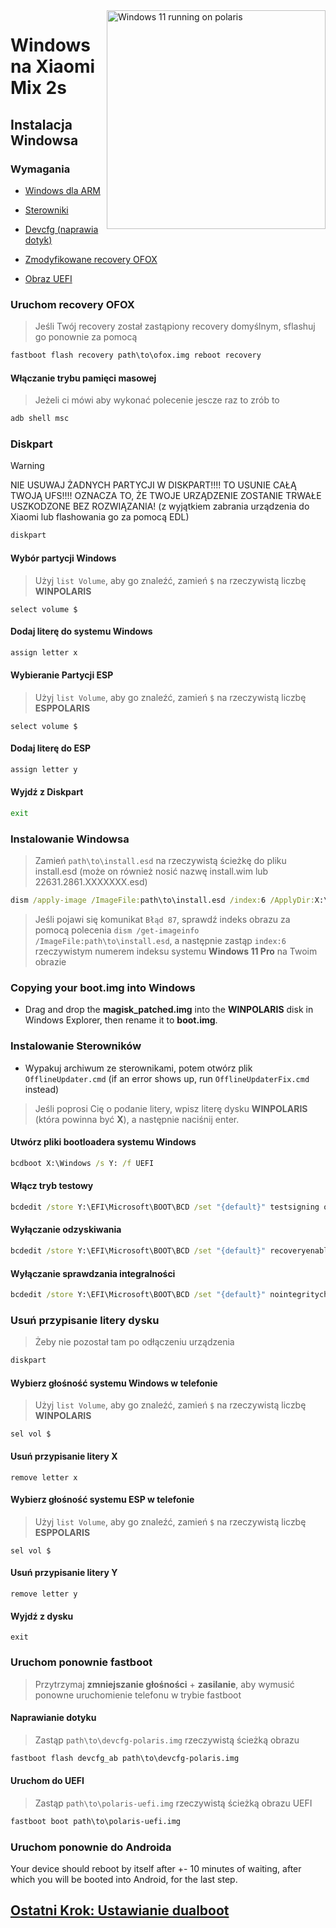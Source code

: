 <img align="right" src="https://github.com/n00b69/woa-polaris/blob/main/polaris.png" width="350" alt="Windows 11 running on polaris">

# Windows na Xiaomi Mix 2s

## Instalacja Windowsa

### Wymagania
- [Windows dla ARM](https://worproject.com/esd)
  
- [Sterowniki](https://github.com/n00b69/woa-polaris/releases/tag/Drivers)

- [Devcfg (naprawia dotyk)](https://github.com/n00b69/woa-polaris/releases/download/Files/devcfg-polaris.img)
  
- [Zmodyfikowane recovery OFOX](https://github.com/n00b69/woa-polaris/releases/download/Files/ofox.img)

- [Obraz UEFI](https://github.com/n00b69/woa-polaris/releases/tag/UEFI)

### Uruchom recovery OFOX
> Jeśli Twój recovery został zastąpiony recovery domyślnym, sflashuj go ponownie za pomocą
```cmd
fastboot flash recovery path\to\ofox.img reboot recovery
```

#### Włączanie trybu pamięci masowej
> Jeżeli ci mówi aby wykonać polecenie jescze raz to zrób to
```cmd
adb shell msc
```

### Diskpart
> [!WARNING]
> NIE USUWAJ ŻADNYCH PARTYCJI W DISKPART!!!! TO USUNIE CAŁĄ TWOJĄ UFS!!!! OZNACZA TO, ŻE TWOJE URZĄDZENIE ZOSTANIE TRWAŁE USZKODZONE BEZ ROZWIĄZANIA! (z wyjątkiem zabrania urządzenia do Xiaomi lub flashowania go za pomocą EDL)
```cmd
diskpart
```

#### Wybór partycji Windows
> Użyj `list Volume`, aby go znaleźć, zamień `$` na rzeczywistą liczbę **WINPOLARIS**
```diskpart
select volume $
```

#### Dodaj literę do systemu Windows
```cmd
assign letter x
```

#### Wybieranie Partycji ESP
> Użyj `list Volume`, aby go znaleźć, zamień `$` na rzeczywistą liczbę **ESPPOLARIS**
```diskpart
select volume $
```

#### Dodaj literę do ESP
```cmd
assign letter y
```

#### Wyjdź z Diskpart
```cmd
exit
```

### Instalowanie Windowsa
> Zamień `path\to\install.esd` na rzeczywistą ścieżkę do pliku install.esd (może on również nosić nazwę install.wim lub 22631.2861.XXXXXXX.esd)
```cmd
dism /apply-image /ImageFile:path\to\install.esd /index:6 /ApplyDir:X:\
```

> Jeśli pojawi się komunikat `Błąd 87`, sprawdź indeks obrazu za pomocą polecenia `dism /get-imageinfo /ImageFile:path\to\install.esd`, a następnie zastąp `index:6` rzeczywistym numerem indeksu systemu **Windows 11 Pro** na Twoim obrazie

### Copying your boot.img into Windows
- Drag and drop the **magisk_patched.img** into the **WINPOLARIS** disk in Windows Explorer, then rename it to **boot.img**.

### Instalowanie Sterowników
- Wypakuj archiwum ze sterownikami, potem otwórz plik `OfflineUpdater.cmd` (if an error shows up, run `OfflineUpdaterFix.cmd` instead)
 
> Jeśli poprosi Cię o podanie litery, wpisz literę dysku **WINPOLARIS** (która powinna być **X**), a następnie naciśnij enter.

#### Utwórz pliki bootloadera systemu Windows
```cmd
bcdboot X:\Windows /s Y: /f UEFI
```

#### Włącz tryb testowy
```cmd
bcdedit /store Y:\EFI\Microsoft\BOOT\BCD /set "{default}" testsigning on
```

#### Wyłączanie odzyskiwania
```cmd
bcdedit /store Y:\EFI\Microsoft\BOOT\BCD /set "{default}" recoveryenabled no
```

#### Wyłączanie sprawdzania integralności
```cmd
bcdedit /store Y:\EFI\Microsoft\BOOT\BCD /set "{default}" nointegritychecks on
```

### Usuń przypisanie litery dysku
> Żeby nie pozostał tam po odłączeniu urządzenia
```cmd
diskpart
```

#### Wybierz głośność systemu Windows w telefonie
> Użyj `list Volume`, aby go znaleźć, zamień `$` na rzeczywistą liczbę **WINPOLARIS**
```część dysku
sel vol $
```

#### Usuń przypisanie litery X
```część dysku
remove letter x
```

#### Wybierz głośność systemu ESP w telefonie
> Użyj `list Volume`, aby go znaleźć, zamień `$` na rzeczywistą liczbę **ESPPOLARIS**
```część dysku
sel vol $
```

#### Usuń przypisanie litery Y
```część dysku
remove letter y
```

#### Wyjdź z dysku
```część dysku
exit
```

### Uruchom ponownie fastboot
> Przytrzymaj **zmniejszanie głośności** + **zasilanie**, aby wymusić ponowne uruchomienie telefonu w trybie fastboot

#### Naprawianie dotyku
> Zastąp `path\to\devcfg-polaris.img` rzeczywistą ścieżką obrazu
```cmd
fastboot flash devcfg_ab path\to\devcfg-polaris.img
```

#### Uruchom do UEFI
> Zastąp `path\to\polaris-uefi.img` rzeczywistą ścieżką obrazu UEFI
```cmd
fastboot boot path\to\polaris-uefi.img
```

### Uruchom ponownie do Androida
Your device should reboot by itself after +- 10 minutes of waiting, after which you will be booted into Android, for the last step.

## [Ostatni Krok: Ustawianie dualboot](dualboot.md)

















